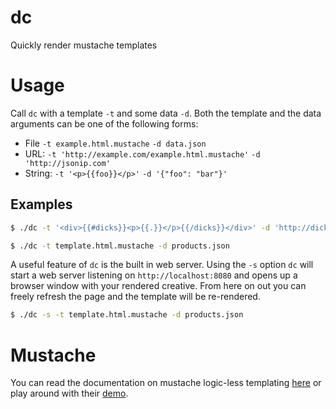# dc

Quickly render mustache templates

# Usage

Call `dc` with a template `-t` and some data `-d`. Both the template and the data arguments can be one of the following forms:

- File `-t example.html.mustache` `-d data.json`
- URL: `-t 'http://example.com/example.html.mustache'` `-d 'http://jsonip.com'`
- String: `-t '<p>{{foo}}</p>'` `-d '{"foo": "bar"}'`

## Examples

```bash
$ ./dc -t '<div>{{#dicks}}<p>{{.}}</p>{{/dicks}}</div>' -d 'http://dicks-api.herokuapp.com/dicks/5'
```

```bash
$ ./dc -t template.html.mustache -d products.json
```

A useful feature of `dc` is the built in web server. Using the `-s` option `dc` will start a web server listening on `http://localhost:8080` and opens up a browser window with your rendered creative. From here on out you can freely refresh the page and the template will be re-rendered.

```bash
$ ./dc -s -t template.html.mustache -d products.json
```

# Mustache

You can read the documentation on mustache logic-less templating [here](http://mustache.github.io/) or play around with their [demo](http://mustache.github.io/#demo).